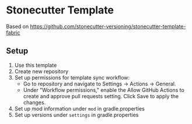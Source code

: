 # Stonecutter Template

Based on https://github.com/stonecutter-versioning/stonecutter-template-fabric

## Setup

1. Use this template
2. Create new repository
3. Set up permissions for template sync workflow:
   - Go to repository and navigate to Settings -> Actions -> General.
   - Under "Workflow permissions," enable the Allow GitHub Actions to create and approve pull requests setting. Click Save to apply the changes.
4. Set up mod information under `mod` in gradle.properties
5. Set up versions under `settings` in gradle.properties